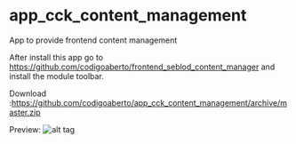 app_cck_content_management
==========================

App to provide frontend content management

After install this app go to https://github.com/codigoaberto/frontend_seblod_content_manager and install the module toolbar.

Download :https://github.com/codigoaberto/app_cck_content_management/archive/master.zip

Preview: ![alt tag](http://www.codigoaberto.pt/extensions/frontend_management.jpg)
